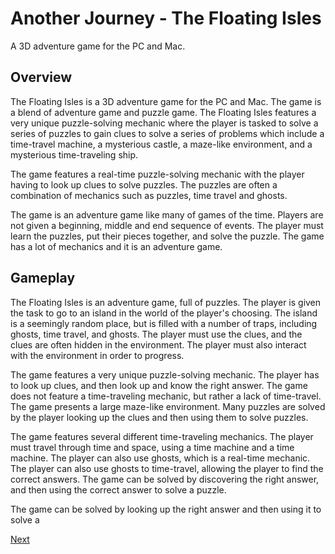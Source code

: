 # Another Journey - The Floating Isles

A 3D adventure game for the PC and Mac.

## Overview

The Floating Isles is a 3D adventure game for the PC and Mac. The game is a blend of adventure game and puzzle game. The Floating Isles features a very unique puzzle-solving mechanic where the player is tasked to solve a series of puzzles to gain clues to solve a series of problems which include a time-travel machine, a mysterious castle, a maze-like environment, and a mysterious time-traveling ship.

The game features a real-time puzzle-solving mechanic with the player having to look up clues to solve puzzles. The puzzles are often a combination of mechanics such as puzzles, time travel and ghosts.

The game is an adventure game like many of games of the time. Players are not given a beginning, middle and end sequence of events. The player must learn the puzzles, put their pieces together, and solve the puzzle. The game has a lot of mechanics and it is an adventure game.

## Gameplay

The Floating Isles is an adventure game, full of puzzles. The player is given the task to go to an island in the world of the player's choosing. The island is a seemingly random place, but is filled with a number of traps, including ghosts, time travel, and ghosts. The player must use the clues, and the clues are often hidden in the environment. The player must also interact with the environment in order to progress.

The game features a very unique puzzle-solving mechanic. The player has to look up clues, and then look up and know the right answer. The game does not feature a time-traveling mechanic, but rather a lack of time-travel. The game presents a large maze-like environment. Many puzzles are solved by the player looking up the clues and then using them to solve puzzles.

The game features several different time-traveling mechanics. The player must travel through time and space, using a time machine and a time machine. The player can also use ghosts, which is a real-time mechanic. The player can also use ghosts to time-travel, allowing the player to find the correct answers. The game can be solved by discovering the right answer, and then using the correct answer to solve a puzzle.

The game can be solved by looking up the right answer and then using it to solve a

[Next](107.md)